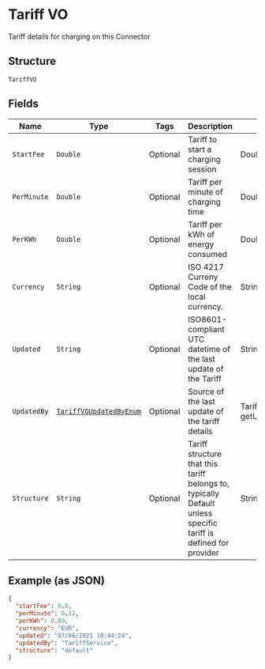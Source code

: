 
# Tariff VO

Tariff details for charging on this Connector

## Structure

`TariffVO`

## Fields

| Name | Type | Tags | Description | Getter | Setter |
|  --- | --- | --- | --- | --- | --- |
| `StartFee` | `Double` | Optional | Tariff to start a charging session | Double getStartFee() | setStartFee(Double startFee) |
| `PerMinute` | `Double` | Optional | Tariff per minute of charging time | Double getPerMinute() | setPerMinute(Double perMinute) |
| `PerKWh` | `Double` | Optional | Tariff per kWh of energy consumed | Double getPerKWh() | setPerKWh(Double perKWh) |
| `Currency` | `String` | Optional | ISO 4217 Curreny Code of the local currency. | String getCurrency() | setCurrency(String currency) |
| `Updated` | `String` | Optional | ISO8601-compliant UTC datetime of the last update of the Tariff | String getUpdated() | setUpdated(String updated) |
| `UpdatedBy` | [`TariffVOUpdatedByEnum`](../../doc/models/tariff-vo-updated-by-enum.md) | Optional | Source of the last update of the tariff details | TariffVOUpdatedByEnum getUpdatedBy() | setUpdatedBy(TariffVOUpdatedByEnum updatedBy) |
| `Structure` | `String` | Optional | Tariff structure that this tariff belongs to, typically Default unless specific tariff is defined for provider | String getStructure() | setStructure(String structure) |

## Example (as JSON)

```json
{
  "startFee": 0.0,
  "perMinute": 0.12,
  "perKWh": 0.89,
  "currency": "EUR",
  "updated": "07/06/2021 10:44:24",
  "updatedBy": "TariffService",
  "structure": "default"
}
```

